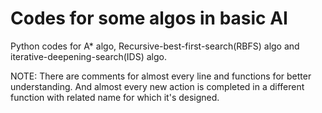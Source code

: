 # Codes for some algos in basic AI 
Python codes for A* algo,  Recursive-best-first-search(RBFS) algo and iterative-deepening-search(IDS) algo.

NOTE: There are comments for almost every line and functions for better understanding. And almost every new action is completed in a different function with related name for which it's designed.


